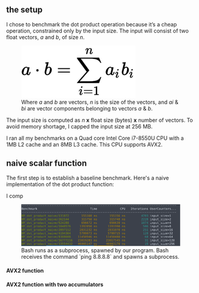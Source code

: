 ## the setup
I chose to benchmark the dot product operation because it’s a cheap operation, constrained only by the input size.
The input will consist of two float vectors, _a_ and _b_, of size _n_.
<figure>
	<img class="inverted-svg" src="/images/dot-product.svg">
	<figcaption>Where <i>a</i> and <i>b</i> are vectors, <i>n</i> is the size of the vectors, and <i>ai</i> & <i>bi</i> are vector components belonging to vectors <i>a</i> & <i>b</i>.</figcaption>
</figure>

The input size is computed as _n_ **x** float size (bytes) **x** number of vectors. To avoid memory shortage, I capped the input size at 256 MB.

I ran all my benchmarks on a Quad core Intel Core i7-8550U CPU with a 1MB L2 cache and an 8MB L3 cache. This CPU supports AVX2.

## naive scalar function
The first step is to establish a baseline benchmark. Here's a naive implementation of the dot product function: 


<script src="https://gist.github.com/ishuah/bf48151ac9a9709d5a86ce1ac5800233.js"></script>

I comp
<figure>
    <img src="/images/dot_product_naive_benchmark.png">
    <figcaption>Bash runs as a subprocess, spawned by our program. Bash receives the command `ping 8.8.8.8` and spawns a subprocess.</figcaption>
</figure>

#### AVX2 function

#### AVX2 function with two accumulators
